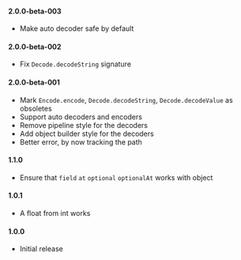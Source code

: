 #### 2.0.0-beta-003

* Make auto decoder safe by default

#### 2.0.0-beta-002

* Fix `Decode.decodeString` signature

#### 2.0.0-beta-001

* Mark `Encode.encode`, `Decode.decodeString`, `Decode.decodeValue` as obsoletes
* Support auto decoders and encoders
* Remove pipeline style for the decoders
* Add object builder style for the decoders
* Better error, by now tracking the path

#### 1.1.0

* Ensure that `field` `at` `optional` `optionalAt` works with object

#### 1.0.1

* A float from int works

#### 1.0.0

* Initial release
